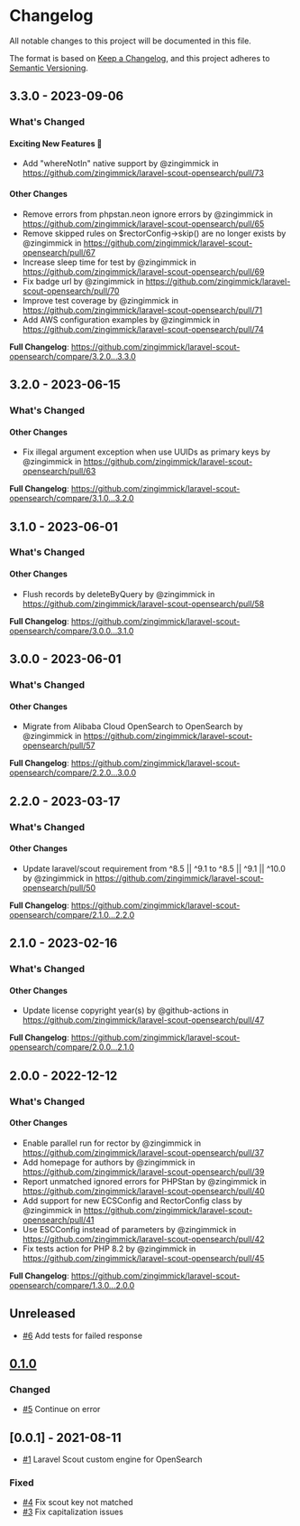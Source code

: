 # Changelog

All notable changes to this project will be documented in this file.

The format is based on [Keep a Changelog](https://keepachangelog.com/en/1.0.0/),
and this project adheres to [Semantic Versioning](https://semver.org/spec/v2.0.0.html).

<!-- changelog-linker -->
## 3.3.0 - 2023-09-06

<!-- Release notes generated using configuration in .github/release.yml at 3.x -->
### What's Changed

#### Exciting New Features 🎉

- Add "whereNotIn" native support by @zingimmick in https://github.com/zingimmick/laravel-scout-opensearch/pull/73

#### Other Changes

- Remove errors from phpstan.neon ignore errors by @zingimmick in https://github.com/zingimmick/laravel-scout-opensearch/pull/65
- Remove skipped rules on $rectorConfig->skip() are no longer exists by @zingimmick in https://github.com/zingimmick/laravel-scout-opensearch/pull/67
- Increase sleep time for test by @zingimmick in https://github.com/zingimmick/laravel-scout-opensearch/pull/69
- Fix badge url by @zingimmick in https://github.com/zingimmick/laravel-scout-opensearch/pull/70
- Improve test coverage by @zingimmick in https://github.com/zingimmick/laravel-scout-opensearch/pull/71
- Add AWS configuration examples by @zingimmick in https://github.com/zingimmick/laravel-scout-opensearch/pull/74

**Full Changelog**: https://github.com/zingimmick/laravel-scout-opensearch/compare/3.2.0...3.3.0

## 3.2.0 - 2023-06-15

<!-- Release notes generated using configuration in .github/release.yml at 3.x -->
### What's Changed

#### Other Changes

- Fix illegal argument exception when use UUIDs as primary keys by @zingimmick in https://github.com/zingimmick/laravel-scout-opensearch/pull/63

**Full Changelog**: https://github.com/zingimmick/laravel-scout-opensearch/compare/3.1.0...3.2.0

## 3.1.0 - 2023-06-01

<!-- Release notes generated using configuration in .github/release.yml at 3.x -->
### What's Changed

#### Other Changes

- Flush records by deleteByQuery by @zingimmick in https://github.com/zingimmick/laravel-scout-opensearch/pull/58

**Full Changelog**: https://github.com/zingimmick/laravel-scout-opensearch/compare/3.0.0...3.1.0

## 3.0.0 - 2023-06-01

<!-- Release notes generated using configuration in .github/release.yml at 3.x -->
### What's Changed

#### Other Changes

- Migrate from Alibaba Cloud OpenSearch to OpenSearch by @zingimmick in https://github.com/zingimmick/laravel-scout-opensearch/pull/57

**Full Changelog**: https://github.com/zingimmick/laravel-scout-opensearch/compare/2.2.0...3.0.0

## 2.2.0 - 2023-03-17

<!-- Release notes generated using configuration in .github/release.yml at 2.x -->
### What's Changed

#### Other Changes

- Update laravel/scout requirement from ^8.5 || ^9.1 to ^8.5 || ^9.1 || ^10.0 by @zingimmick in https://github.com/zingimmick/laravel-scout-opensearch/pull/50

**Full Changelog**: https://github.com/zingimmick/laravel-scout-opensearch/compare/2.1.0...2.2.0

## 2.1.0 - 2023-02-16

<!-- Release notes generated using configuration in .github/release.yml at 2.x -->
### What's Changed

#### Other Changes

- Update license copyright year(s) by @github-actions in https://github.com/zingimmick/laravel-scout-opensearch/pull/47

**Full Changelog**: https://github.com/zingimmick/laravel-scout-opensearch/compare/2.0.0...2.1.0

## 2.0.0 - 2022-12-12

<!-- Release notes generated using configuration in .github/release.yml at 2.x -->
### What's Changed

#### Other Changes

- Enable parallel run for rector by @zingimmick in https://github.com/zingimmick/laravel-scout-opensearch/pull/37
- Add homepage for authors by @zingimmick in https://github.com/zingimmick/laravel-scout-opensearch/pull/39
- Report unmatched ignored errors for PHPStan by @zingimmick in https://github.com/zingimmick/laravel-scout-opensearch/pull/40
- Add support for new ECSConfig and RectorConfig class by @zingimmick in https://github.com/zingimmick/laravel-scout-opensearch/pull/41
- Use ESCConfig instead of parameters by @zingimmick in https://github.com/zingimmick/laravel-scout-opensearch/pull/42
- Fix tests action for PHP 8.2 by @zingimmick in https://github.com/zingimmick/laravel-scout-opensearch/pull/45

**Full Changelog**: https://github.com/zingimmick/laravel-scout-opensearch/compare/1.3.0...2.0.0

## Unreleased

- [#6](https://github.com/zingimmick/laravel-scout-opensearch/pull/6) Add tests for failed response

## [0.1.0](https://github.com/zingimmick/laravel-scout-opensearch/compare/0.0.1...0.1.0)

### Changed

- [#5](https://github.com/zingimmick/laravel-scout-opensearch/pull/5) Continue on error

## [0.0.1] - 2021-08-11

- [#1](https://github.com/zingimmick/laravel-scout-opensearch/pull/1) Laravel Scout custom engine for OpenSearch

### Fixed

- [#4](https://github.com/zingimmick/laravel-scout-opensearch/pull/4) Fix scout key not matched
- [#3](https://github.com/zingimmick/laravel-scout-opensearch/pull/3) Fix capitalization issues
